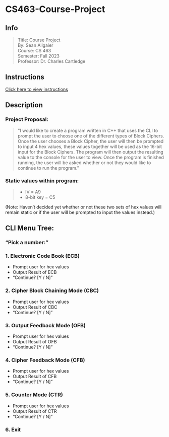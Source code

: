 # CS463-Course-Project

## Info
> Title: Course Project  
> By: Sean Allgaier  
> Course: CS 463  
> Semester: Fall 2023  
> Professor: Dr. Charles Cartledge  

## Instructions
[Click here to view instructions](instructions.md)

## Description 
### Project Proposal:

> "I would like to create a program written in C++ that uses the CLI to prompt the user to choose one of the different types of Block Ciphers. Once the user chooses a Block Cipher, the user will then be prompted to input 4 hex values, these values together will be used as the 16-bit input for the Block Ciphers. The program will then output the resulting value to the console for the user to view. Once the program is finished running, the user will be asked whether or not they would like to continue to run the program."

### Static values within program: 
> * IV = A9 
> * 8-bit key = C5 

(Note: Haven’t decided yet whether or not these two sets of hex values will remain static or if the user will be prompted to input the values instead.)  

## CLI Menu Tree:  


### “Pick a number:”  
### 1. Electronic Code Book (ECB)  
- Prompt user for hex values  
- Output Result of ECB  
- “Continue? [Y / N]”  

### 2. Cipher Block Chaining Mode (CBC)  
- Prompt user for hex values  
- Output Result of CBC  
- “Continue? [Y / N]”  

### 3. Output Feedback Mode (OFB) 
- Prompt user for hex values  
- Output Result of OFB     
- “Continue? [Y / N]”  

### 4. Cipher Feedback Mode (CFB) 	   
- Prompt user for hex values  
- Output Result of CFB  
- “Continue? [Y / N]”  

### 5. Counter Mode (CTR)  
- Prompt user for hex values  
- Output Result of CTR  
- “Continue? [Y / N]”  

### 6. Exit

